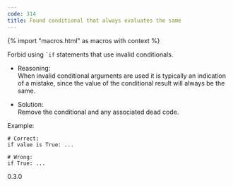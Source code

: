 ```yaml
---
code: 314
title: Found conditional that always evaluates the same
---
```


{% import "macros.html" as macros with context %}

Forbid using `` `if `` statements that use invalid conditionals.

  - Reasoning:  
    When invalid conditional arguments are used it is typically an
    indication of a mistake, since the value of the conditional result
    will always be the same.

  - Solution:  
    Remove the conditional and any associated dead code.

Example:

    # Correct:
    if value is True: ...
    
    # Wrong:
    if True: ...

<div class="versionadded">

0.3.0

</div>
